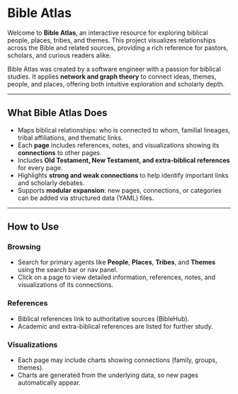 # Bible Atlas

Welcome to **Bible Atlas**, an interactive resource for exploring biblical people, places, tribes, and themes. This project visualizes relationships across the Bible and related sources, providing a rich reference for pastors, scholars, and curious readers alike.

Bible Atlas was created by a software engineer with a passion for biblical studies. It applies **network and graph theory** to connect ideas, themes, people, and places, offering both intuitive exploration and scholarly depth.

---

## What Bible Atlas Does

- Maps biblical relationships: who is connected to whom, familial lineages, tribal affiliations, and thematic links.  
- Each **page** includes references, notes, and visualizations showing its **connections** to other pages.  
- Includes **Old Testament, New Testament, and extra-biblical references** for every page.  
- Highlights **strong and weak connections** to help identify important links and scholarly debates.  
- Supports **modular expansion**: new pages, connections, or categories can be added via structured data (YAML) files.

---

## How to Use

### Browsing
- Search for primary agents like **People**, **Places**, **Tribes**, and **Themes** using the search bar or nav panel.
- Click on a page to view detailed information, references, notes, and visualizations of its connections.

### References
- Biblical references link to authoritative sources (BibleHub).
- Academic and extra-biblical references are listed for further study.

### Visualizations
- Each page may include charts showing connections (family, groups, themes).  
- Charts are generated from the underlying data, so new pages automatically appear.
